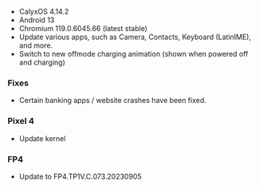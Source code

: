 * CalyxOS 4.14.2
* Android 13
* Chromium 119.0.6045.66 (latest stable)
* Update various apps, such as Camera, Contacts, Keyboard (LatinIME), and more.
* Switch to new offmode charging animation (shown when powered off and charging)

### Fixes
* Certain banking apps / website crashes have been fixed.

### Pixel 4
* Update kernel

### FP4
* Update to FP4.TP1V.C.073.20230905
